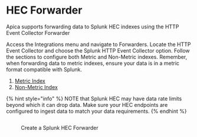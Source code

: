 # HEC Forwarder

Apica supports forwarding data to Splunk HEC indexes using the HTTP Event Collector Forwarder

Access the Integrations menu and navigate to Forwarders. Locate the HTTP Event Collector and choose the Splunk HTTP Event Collector option. Follow the sections to configure both Metric and Non-Metric indexes. Remember, when forwarding data to metric indexes, ensure your data is in a metric format compatible with Splunk.

1. [Metric Index](../metric-indexes.md)
2. [Non-Metric Index](../non-metric-indexes.md)

{% hint style="info" %}
NOTE that Splunk HEC may have data rate limits beyond which it can drop data. Make sure your HEC endpoints are configured to ingest data to match your data requirements.
{% endhint %}

<figure><img src="../../../.gitbook/assets/Screenshot 2025-05-15 at 5.50.02 AM.png" alt=""><figcaption><p>Create a Splunk HEC Forwarder</p></figcaption></figure>
